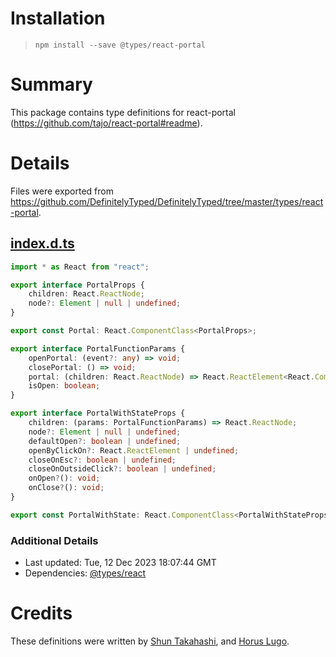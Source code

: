 # Installation
> `npm install --save @types/react-portal`

# Summary
This package contains type definitions for react-portal (https://github.com/tajo/react-portal#readme).

# Details
Files were exported from https://github.com/DefinitelyTyped/DefinitelyTyped/tree/master/types/react-portal.
## [index.d.ts](https://github.com/DefinitelyTyped/DefinitelyTyped/tree/master/types/react-portal/index.d.ts)
````ts
import * as React from "react";

export interface PortalProps {
    children: React.ReactNode;
    node?: Element | null | undefined;
}

export const Portal: React.ComponentClass<PortalProps>;

export interface PortalFunctionParams {
    openPortal: (event?: any) => void;
    closePortal: () => void;
    portal: (children: React.ReactNode) => React.ReactElement<React.ComponentClass<PortalProps>>;
    isOpen: boolean;
}

export interface PortalWithStateProps {
    children: (params: PortalFunctionParams) => React.ReactNode;
    node?: Element | null | undefined;
    defaultOpen?: boolean | undefined;
    openByClickOn?: React.ReactElement | undefined;
    closeOnEsc?: boolean | undefined;
    closeOnOutsideClick?: boolean | undefined;
    onOpen?(): void;
    onClose?(): void;
}

export const PortalWithState: React.ComponentClass<PortalWithStateProps>;

````

### Additional Details
 * Last updated: Tue, 12 Dec 2023 18:07:44 GMT
 * Dependencies: [@types/react](https://npmjs.com/package/@types/react)

# Credits
These definitions were written by [Shun Takahashi](https://github.com/shuntksh), and [Horus Lugo](https://github.com/HorusGoul).
